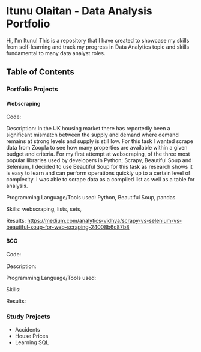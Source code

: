 # Itunu Olaitan - Data Analysis Portfolio

Hi, I'm Itunu! This is a repository that I have created to showcase my skills from self-learning and track my progress in Data Analytics topic and skills fundamental to many data analyst roles.


## Table of Contents



### Portfolio Projects


#### Webscraping 
Code:

Description: In the UK housing market there has reportedly been a significant mismatch between the supply and demand where demand remains at strong levels and supply is still low. For this task I wanted scrape data from Zoopla to see how many properties are available within a given budget and criteria. For my first attempt at webscraping, of the three most popular libraries used by developers in Python; Scrapy, Beautiful Soup and Selenium, I decided to use Beautiful Soup for this task as research shows it is easy to learn and can perform operations quickly up to a certain level of complexity. I was able to scrape data as a compiled list as well as a table for analysis. 

Programming Language/Tools used: Python, Beautiful Soup, pandas

Skills: webscraping, lists, sets, 

Results: 
https://medium.com/analytics-vidhya/scrapy-vs-selenium-vs-beautiful-soup-for-web-scraping-24008b6c87b8



#### BCG
Code: 

Description:

Programming Language/Tools used:

Skills:

Results: 







### Study Projects
- Accidents
- House Prices
- Learning SQL
